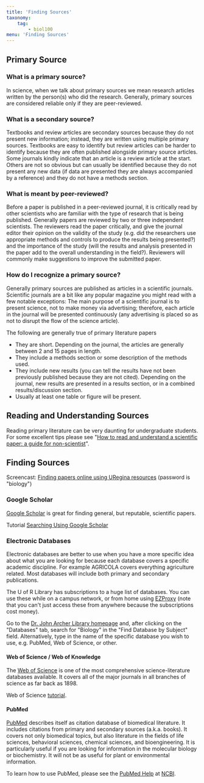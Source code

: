 ```yaml
---
title: 'Finding Sources'
taxonomy:
    tag:
        - biol100
menu: 'Finding Sources'
---
```


## Primary Source

### What is a primary source?

In science, when we talk about primary sources we mean research articles written by the person(s) who did the research. Generally, primary sources are considered reliable only if they are peer-reviewed.

### What is a secondary source?

Textbooks and review articles are secondary sources because they do not present new information; instead, they are written using multiple primary sources. Textbooks are easy to identify but review articles can be harder to identify because they are often published alongside primary source articles. Some journals kindly indicate that an article is a review article at the start. Others are not so obvious but can usually be identified because they do not present any new data (if data are presented they are always accompanied by a reference) and they do not have a methods section.

### What is meant by peer-reviewed?

Before a paper is published in a peer-reviewed journal, it is critically read by other scientists who are familiar with the type of research that is being published. Generally papers are reviewed by two or three independent scientists. The reviewers read the paper critically, and give the journal editor their opinion on the validity of the study (e.g. did the researchers use appropriate methods and controls to produce the results being presented?) and the importance of the study (will the results and analysis presented in the paper add to the overall understanding in the field?). Reviewers will commonly make suggestions to improve the submitted paper.

### How do I recognize a primary source?

Generally primary sources are published as articles in a scientific journals. Scientific journals are a bit like any popular magazine you might read with a few notable exceptions: The main purpose of a scientific journal is to present science, not to make money via advertising; therefore, each article in the journal will be presented continuously (any advertising is placed so as not to disrupt the flow of the science article).

The following are generally true of primary literature papers

* They are short. Depending on the journal, the articles are generally between 2 and 15 pages in length.
* They include a methods section or some description of the methods used.
* They include new results (you can tell the results have not been previously published because they are not cited). Depending on the journal, new results are presented in a results section, or in a combined results/discussion section.
* Usually at least one table or figure will be present.

## Reading and Understanding Sources

Reading primary literature can be very daunting for undergraduate students.  
For some excellent tips please see "[How to read and understand a scientific paper: a guide for non-scientist](http://violentmetaphors.com/2013/08/25/how-to-read-and-understand-a-scientific-paper-2/)".

## Finding Sources

Screencast: [Finding papers online using URegina resources](https://vimeo.com/72789510) (password is "biology")

### Google Scholar

[Google Scholar](http://scholar.google.ca/) is great for finding general, but reputable, scientific papers.

Tutorial [Searching Using Google Scholar](http://scholar.google.com/intl/en/scholar/help.html)

### Electronic Databases

Electronic databases are better to use when you have a more specific idea about what you are looking for because each database covers a specific academic discipline. For example AGRICOLA covers everything agriculture related. Most databases will include both primary and secondary publications.

The U of R Library has subscriptions to a huge list of databases. You can use these while on a campus network, or from home using [EZProxy](http://www.uregina.ca/library/search_find/off_campus.html) (note that you can't just access these from anywhere because the subscriptions cost money).

Go to the [Dr. John Archer Library homepage](http://www.uregina.ca/library/#page=page-1) and, after clicking on the "Databases" tab, search for "Biology" in the "Find Database by Subject" field. Alternatively, type in the name of the specific database you wish to use, e.g. PubMed, Web of Science, or other.

#### Web of Science / Web of Knowledge

The [Web of Science](http://apps.webofknowledge.com/WOS_GeneralSearch_input.do?product=WOS&search_mode=GeneralSearch&SID=1AgleC8cfPi7kMPgLEJ&preferencesSaved=) is one of the most comprehensive science-literature databases available. It covers all of the major journals in all branches of science as far back as 1898.

Web of Science [tutorial](http://scientific.thomson.com/tutorials/webofscience/).

#### PubMed

[PubMed](http://www.ncbi.nlm.nih.gov/pubmed/) describes itself as citation database of biomedical literature. It includes citations from primary and secondary sources (a.k.a. books). It covers not only biomedical topics, but also literature in the fields of life sciences, behavioral sciences, chemical sciences, and bioengineering. It is particularly useful if you are looking for information in the molecular biology or biochemistry. It will not be as useful for plant or environmental information.  

To learn how to use PubMed, please see the [PubMed Help](http://www.ncbi.nlm.nih.gov/books/NBK3827/#pubmedhelp.PubMed_Quick_Start) at [NCBI](http://www.ncbi.nlm.nih.gov/guide/).